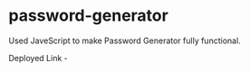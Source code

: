 # password-generator

Used JaveScript to make Password Generator fully functional.

Deployed Link - 